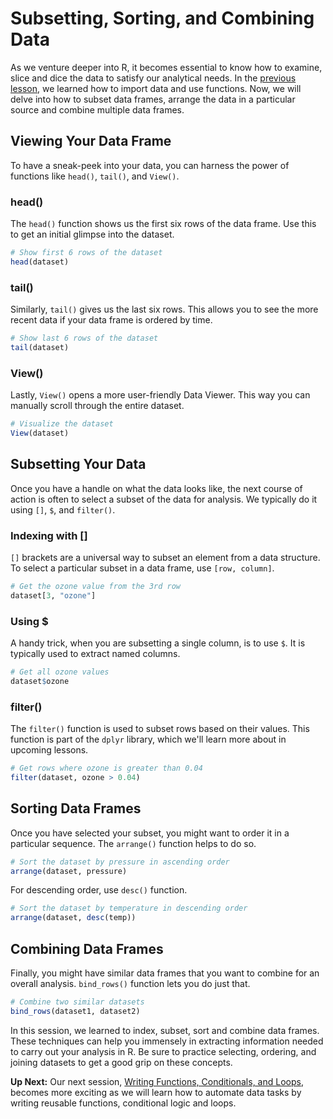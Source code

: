 # Subsetting, Sorting, and Combining Data

As we venture deeper into R, it becomes essential to know how to examine, slice and dice the data to satisfy our analytical needs. In the [previous lesson](../2-Functions-and-Data-Import/readme.tmd), we learned how to import data and use functions. Now, we will delve into how to subset data frames, arrange the data in a particular source and combine multiple data frames.

## Viewing Your Data Frame

To have a sneak-peek into your data, you can harness the power of functions like `head()`, `tail()`, and `View()`.

### head()

The `head()` function shows us the first six rows of the data frame. Use this to get an initial glimpse into the dataset.

```R
# Show first 6 rows of the dataset
head(dataset)
```

### tail()

Similarly, `tail()` gives us the last six rows. This allows you to see the more recent data if your data frame is ordered by time.

```R
# Show last 6 rows of the dataset
tail(dataset)
```

### View()

Lastly, `View()` opens a more user-friendly Data Viewer. This way you can manually scroll through the entire dataset.

```R
# Visualize the dataset
View(dataset)
```

## Subsetting Your Data

Once you have a handle on what the data looks like, the next course of action is often to select a subset of the data for analysis. We typically do it using `[]`, `$`, and `filter()`.

### Indexing with []

`[]` brackets are a universal way to subset an element from a data structure. To select a particular subset in a data frame, use `[row, column]`.

```R
# Get the ozone value from the 3rd row
dataset[3, "ozone"]
```
### Using $

A handy trick, when you are subsetting a single column, is to use `$`. It is typically used to extract named columns.

```R
# Get all ozone values
dataset$ozone
```

### filter()

The `filter()` function is used to subset rows based on their values. This function is part of the `dplyr` library, which we'll learn more about in upcoming lessons.

```R
# Get rows where ozone is greater than 0.04
filter(dataset, ozone > 0.04)
```

## Sorting Data Frames

Once you have selected your subset, you might want to order it in a particular sequence. The `arrange()` function helps to do so.

```R
# Sort the dataset by pressure in ascending order
arrange(dataset, pressure)
```

For descending order, use `desc()` function.

```R
# Sort the dataset by temperature in descending order
arrange(dataset, desc(temp))
```

## Combining Data Frames

Finally, you might have similar data frames that you want to combine for an overall analysis. `bind_rows()` function lets you do just that.

```R
# Combine two similar datasets
bind_rows(dataset1, dataset2)
```
In this session, we learned to index, subset, sort and combine data frames. These techniques can help you immensely in extracting information needed to carry out your analysis in R. Be sure to practice selecting, ordering, and joining datasets to get a good grip on these concepts.

**Up Next:** Our next session, [Writing Functions, Conditionals, and Loops](../4-Writing-Functions-Conditionals-and-Loops/readme.tmd), becomes more exciting as we will learn how to automate data tasks by writing reusable functions, conditional logic and loops.